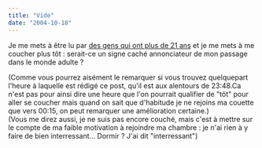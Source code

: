 ```yaml
---
title: "Vide"
date: "2004-10-18"
---
```


Je me mets à être lu par [des gens qui ont plus de 21 ans](http://paxatagore.free.fr/) et je me mets à me coucher plus tôt : serait-ce un signe caché annonciateur de mon passage dans le monde adulte ?

(Comme vous pourrez aisément le remarquer si vous trouvez quelquepart l'heure à laquelle est rédigé ce post, qu'il est aux alentours de 23:48.Ca n'est pas pour ainsi dire une heure que l'on pourrait qualifier de "tôt" pour aller se coucher mais quand on sait que d'habitude je ne rejoins ma couette que vers 00:15, on peut remarquer une amélioration certaine.)  
(Vous me direz aussi, je ne suis pas encore couché, mais c'est à mettre sur le compte de ma faible motivation à rejoindre ma chambre : je n'ai rien à y faire de bien interressant... Dormir ? J'ai dit "interressant")
